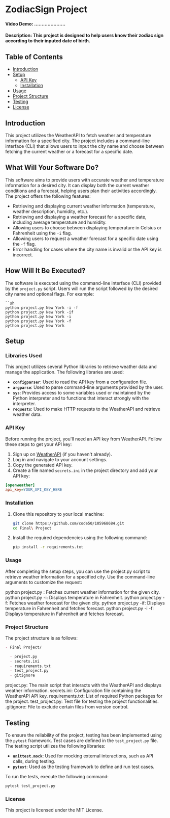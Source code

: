# ZodiacSign Project

#### Video Demo: .....................

#### Description: This project is designed to help users know their zodiac sign according to their inputed date of birth.

## Table of Contents

- [Introduction](#introduction)
- [Setup](#setup)
  - [API Key](#api-key)
  - [Installation](#installation)
- [Usage](#usage)
- [Project Structure](#project-structure)
- [Testing](#testing)
- [License](#license)

## Introduction

This project utilizes the WeatherAPI to fetch weather and temperature information for a specified city. The project includes a command-line interface (CLI) that allows users to input the city name and choose between fetching the current weather or a forecast for a specific date.

## What Will Your Software Do?

This software aims to provide users with accurate weather and temperature information for a desired city. It can display both the current weather conditions and a forecast, helping users plan their activities accordingly. The project offers the following features:

- Retrieving and displaying current weather information (temperature, weather description, humidity, etc.).
- Retrieving and displaying a weather forecast for a specific date, including average temperature and humidity.
- Allowing users to choose between displaying temperature in Celsius or Fahrenheit using the `-i` flag.
- Allowing users to request a weather forecast for a specific date using the `-f` flag.
- Error handling for cases where the city name is invalid or the API key is incorrect.

## How Will It Be Executed?

The software is executed using the command-line interface (CLI) provided by the `project.py` script. Users will run the script followed by the desired city name and optional flags. For example:

    ``sh
    python project.py New York -i -f
    python project.py New York -if
    python project.py New York -i
    python project.py New York -f
    python project.py New York

## Setup

### Libraries Used

This project utilizes several Python libraries to retrieve weather data and manage the application. The following libraries are used:

- **`configparser`**: Used to read the API key from a configuration file.
- **`argparse`**: Used to parse command-line arguments provided by the user.
- **`sys`**: Provides access to some variables used or maintained by the Python interpreter and to functions that interact strongly with the interpreter.
- **`requests`**: Used to make HTTP requests to the WeatherAPI and retrieve weather data.

### API Key

Before running the project, you'll need an API key from WeatherAPI. Follow these steps to get your API key:

1. Sign up on [WeatherAPI](https://www.weatherapi.com/signup.aspx) (if you haven't already).
2. Log in and navigate to your account settings.
3. Copy the generated API key.
4. Create a file named `secrets.ini` in the project directory and add your API key:

```ini
[openweather]
api_key=YOUR_API_KEY_HERE
```

### Installation

1. Clone this repository to your local machine:

   ```sh
   git clone https://github.com/code50/105968684.git
   cd Final\ Project
   ```

2. Install the required dependencies using the following command:

   ```bash
   pip install -r requirements.txt
   ```

### Usage

After completing the setup steps, you can use the project.py script to retrieve weather information for a specified city. Use the command-line arguments to customize the request:

python project.py <city>: Fetches current weather information for the given city.
python project.py <city> -i: Displays temperature in Fahrenheit.
python project.py <city> -f: Fetches weather forecast for the given city.
python project.py <city> -if: Displays temperature in Fahrenheit and fetches forecast.
python project.py <city> -i -f: Displays temperature in Fahrenheit and fetches forecast.

### Project Structure

The project structure is as follows:

```markdown
- Final Project/

  - project.py
  - secrets.ini
  - requirements.txt
  - test_project.py
  - gitignore
```

project.py: The main script that interacts with the WeatherAPI and displays weather information.
secrets.ini: Configuration file containing the WeatherAPI API key.
requirements.txt: List of required Python packages for the project.
test_project.py: Test file for testing the project functionalities.
.gitignore: File to exclude certain files from version control.

## Testing

To ensure the reliability of the project, testing has been implemented using the `pytest` framework. Test cases are defined in the `test_project.py` file. The testing script utilizes the following libraries:

- **`unittest.mock`**: Used for mocking external interactions, such as API calls, during testing.
- **`pytest`**: Used as the testing framework to define and run test cases.

To run the tests, execute the following command:

```bash
pytest test_project.py
```

### License

This project is licensed under the MIT License.
